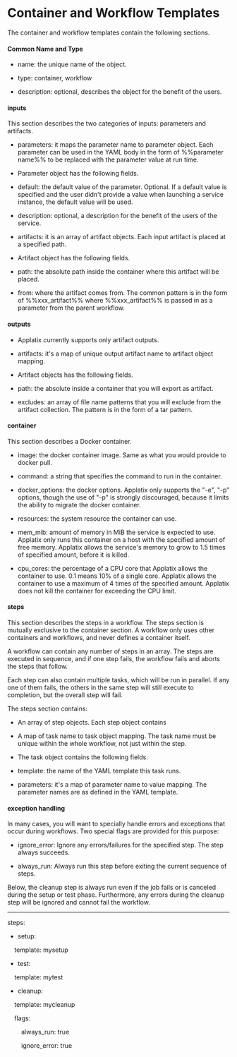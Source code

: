 # Container and Workflow Templates

The container and workflow templates contain the following sections.

#### Common Name and Type

*   name: the unique name of the object.

*   type: container, workflow

*   description: optional, describes the object for the benefit of the users.

#### inputs

This section describes the two categories of inputs: parameters and artifacts.

*   parameters: it maps the parameter name to parameter object. Each parameter can be used in the YAML body in the form of %%parameter name%% to be replaced with the parameter value at run time.

*   Parameter object has the following fields.

*   default: the default value of the parameter. Optional. If a default value is specified and the user didn't provide a value when launching a service instance, the default value will be used.

*   description: optional, a description for the benefit of the users of the service.

*   artifacts: it is an array of artifact objects. Each input artifact is placed at a specified path.

*   Artifact object has the following fields.

*   path: the absolute path inside the container where this artifact will be placed.

*   from: where the artifact comes from. The common pattern is in the form of %%xxx_artifact%% where %%xxx_artifact%% is passed in as a parameter from the parent workflow.

#### outputs

*   Applatix currently supports only artifact outputs.

*   artifacts: it's a map of unique output artifact name to artifact object mapping.

*   Artifact objects has the following fields.

*   path: the absolute inside a container that you will export as artifact.

*   excludes: an array of file name patterns that you will exclude from the artifact collection. The pattern is in the form of a tar pattern.

#### container

This section describes a Docker container.

*   image: the docker container image. Same as what you would provide to docker pull.

*   command: a string that specifies the command to run in the container.

*   docker_options: the docker options. Applatix only supports the "-e", "-p" options, though the use of "-p" is strongly discouraged, because it limits the ability to migrate the docker container.

*   resources: the system resource the container can use.

*   mem_mib: amount of memory in MiB the service is expected to use. Applatix only runs this container on a host with the specified amount of free memory. Applatix allows the service's memory to grow to 1.5 times of specified amount, before it is killed.

*   cpu_cores: the percentage of a CPU core that Applatix allows the container to use. 0.1 means 10% of a single core. Applatix allows the container to use a maximum of 4 times of the specified amount. Applatix does not kill the container for exceeding the CPU limit.

#### steps

This section describes the steps in a workflow. The steps section is mutually exclusive to the container section. A workflow only uses other containers and workflows, and never defines a container itself.

A workflow can contain any number of steps in an array. The steps are executed in sequence, and if one step fails, the workflow fails and aborts the steps that follow.

Each step can also contain multiple tasks, which will be run in parallel. If any one of them fails, the others in the same step will still execute to completion, but the overall step will fail.

The steps section contains:

*   An array of step objects. Each step object contains

*   A map of task name to task object mapping. The task name must be unique within the whole workflow, not just within the step.

*   The task object contains the following fields.

*   template: the name of the YAML template this task runs.

*   parameters: it's a map of parameter name to value mapping. The parameter names are as defined in the YAML template.

#### exception handling

In many cases, you will want to specially handle errors and exceptions that occur during workflows. Two special flags are provided for this purpose:

*   ignore_error: Ignore any errors/failures for the specified step. The step always succeeds.

*   always_run: Always run this step before exiting the current sequence of steps.

Below, the cleanup step is always run even if the job fails or is canceled during the setup or test phase. Furthermore, any errors during the cleanup step will be ignored and cannot fail the workflow.

<div xmlns="">

---

steps:

- setup:

    template: mysetup

- test:

    template: mytest

- cleanup:

    template: mycleanup

    flags:

        always_run: true

        ignore_error: true

</div>